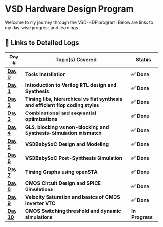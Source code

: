 # VSD Hardware Design Program

Welcome to my journey through the VSD-HDP program! Below are links to my day-wise progress and learnings.

## 🔽 Links to Detailed Logs

| Day # | Topic(s) Covered | Status |
|---|---|---|
| [**Day 0**](Day0/README.md) | **Tools Installation** | **✅ Done** |
| [**Day 1**](Day1/README.md) | **Introduction to Verilog RTL design and Synthesis** | **✅ Done** |
| [**Day 2**](Day2/README.md) | **Timing libs, hierarchical vs flat synthesis and efficient flop coding styles** | **✅ Done** |
| [**Day 3**](Day3/README.md) | **Combinational and sequential optimizations** | **✅ Done** |
| [**Day 4**](Day4/README.md) | **GLS, blocking vs non-blocking and Synthesis-Simulation mismatch** | **✅ Done** |
| [**Day 5**](Day5/README.md) | **VSDBabySoC Design and Modeling** | **✅ Done** |
| [**Day 6**](Day6/README.md) | **VSDBabySoC Post-Synthesis Simulation** | **✅ Done** |
| [**Day 7**](Day7/README.md) | **Timing Graphs using openSTA** | **✅ Done** |
| [**Day 8**](Day8/README.md) | **CMOS Circuit Design and SPICE Simulations** | **✅ Done** |
| [**Day 9**](Day9/README.md) | **Velocity Saturation and basics of CMOS inverter VTC** | **✅ Done** |
| [**Day 10**](Day10/README.md) | **CMOS Switching threshold and dynamic simulations** | **In Progress** |



